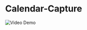# Calendar-Capture

![Video Demo](https://files.slack.com/files-pri/T8XG1LBSP-F9R8U431D/20180314_233802.gif)
